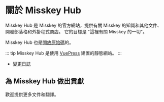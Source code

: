 # 關於 Misskey Hub
Misskey Hub 是 Misskey 的官方網站，提供有關 Misskey 的知識和其他文件、開發部落格和外掛程式商店。
它的目標是 "這裡有關 Misskey 的一切"。

Misskey Hub 也是[開放原始碼](https://github.com/misskey-dev/misskey-hub)的。

::: tip
Misskey Hub 是使用 [VuePress](https://github.com/vuepress/vuepress-next) 建置的靜態網站。
:::

- [變更日誌](../updates.md)

## 為 Misskey Hub 做出貢獻
歡迎提供更多文件和翻譯。
